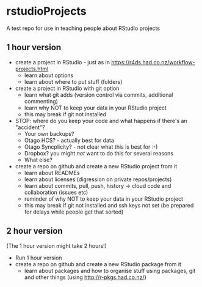 # rstudioProjects
A test repo for use in teaching people about RStudio projects

## 1 hour version
 * create a project in RStudio - just as in https://r4ds.had.co.nz/workflow-projects.html
   * learn about options
   * learn about where to put stuff (folders)
 * create a project in RStudio with git option
   * learn what git adds (version control via commits, additional commenting)
   * learn why NOT to keep your data in your RStudio project
   * this may break if git not installed
 * STOP: where do you keep your code and what happens if there's an "accident"?
   * Your own backups?
   * Otago HCS? - actually best for data
   * Otago Syncplicity? - not clear what this is best for :-)
   * Dropbox? you might _not_ want to do this for several reasons
   * What else?
 * create a repo on github and create a new RStudio project from it
   * learn about READMEs
   * learn about licenses (digression on private repos/projects)
   * learn about commits, pull, push, history -> cloud code and collaboration (issues etc)
   * reminder of why NOT to keep your data in your RStudio project
   * this may break if git not installed and ssh keys not set (be prepared for delays while people get that sorted) 

## 2 hour version
(The 1 hour version might take 2 hours!)

 * Run 1 hour version
 * create a repo on github and create a new RStudio package from it
   * learn about packages and how to organise stuff using packages, git and other things (using http://r-pkgs.had.co.nz/)

